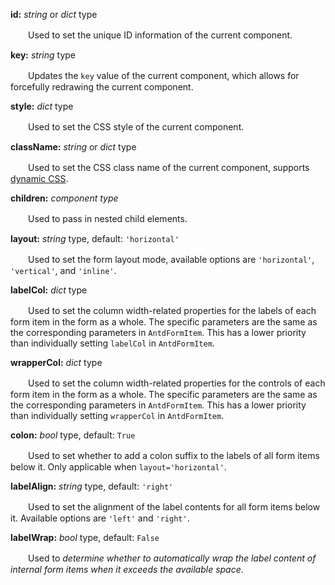 **id:** *string* or *dict* type

　　Used to set the unique ID information of the current component.

**key:** *string* type

　　Updates the `key` value of the current component, which allows for forcefully redrawing the current component.

**style:** *dict* type

　　Used to set the CSS style of the current component.

**className:** *string* or *dict* type

　　Used to set the CSS class name of the current component, supports [dynamic CSS](/advanced-classname).

**children:** *component type*

　　Used to pass in nested child elements.

**layout:** *string* type, default: `'horizontal'`

　　Used to set the form layout mode, available options are `'horizontal'`, `'vertical'`, and `'inline'`.

**labelCol:** *dict* type

　　Used to set the column width-related properties for the labels of each form item in the form as a whole. The specific parameters are the same as the corresponding parameters in `AntdFormItem`. This has a lower priority than individually setting `labelCol` in `AntdFormItem`.

**wrapperCol:** *dict* type

　　Used to set the column width-related properties for the controls of each form item in the form as a whole. The specific parameters are the same as the corresponding parameters in `AntdFormItem`. This has a lower priority than individually setting `wrapperCol` in `AntdFormItem`.

**colon:** *bool* type, default: `True`

　　Used to set whether to add a colon suffix to the labels of all form items below it. Only applicable when `layout='horizontal'`.

**labelAlign:** *string* type, default: `'right'`

　　Used to set the alignment of the label contents for all form items below it. Available options are `'left'` and `'right'`.

**labelWrap:** *bool* type, default:  `False`

　　Used to *determine whether to automatically wrap the label content of internal form items when it exceeds the available space*.